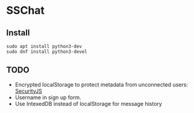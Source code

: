 # SSChat


## Install

```
sudo apt install python3-dev
sudo dnf install python3-devel
```


## TODO

- Encrypted localStorage to protect metadata from unconnected users: [SecurityJS](https://github.com/Parking-Master/SecurityJS.128#windowsecurestorage-api)
- Username in sign up form.
- Use IntexedDB instead of localStorage for message history